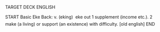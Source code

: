 TARGET DECK
ENGLISH

START
Basic
Eke
Back: v. (eking)  eke out 1 supplement (income etc.). 2 make (a living) or support (an existence) with difficulty. [old english]
END
